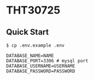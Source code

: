 # THT30725


## Quick Start
`
$ cp .env.example .env
`

```
DATABASE_NAME=NAME
DATABASE_PORT=3306 # mysql port
DATABASE_USERNAME=USERNAME
DATABASE_PASSWORD=PASSWORD
```

